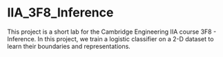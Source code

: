 # IIA_3F8_Inference

This project is a short lab for the Cambridge Engineering IIA course 3F8 - Inference. In this project, we train a logistic classifier on a 2-D dataset to learn their boundaries and representations.
